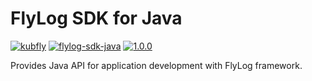 # FlyLog SDK for Java

[![kubfly](https://img.shields.io/badge/group-kubfly-1682C2)](https://github.com/kubfly) [![flylog-sdk-java](https://img.shields.io/badge/artifact-flylog--sdk--java-1682C2)](https://github.com/kubfly/flylog-sdk-java) [![1.0.0](https://img.shields.io/badge/version-1.0.0-1682C2)](https://github.com/kubfly/flylog-sdk-java/releases/tag/1.0.0)

Provides Java API for application development with FlyLog framework.
